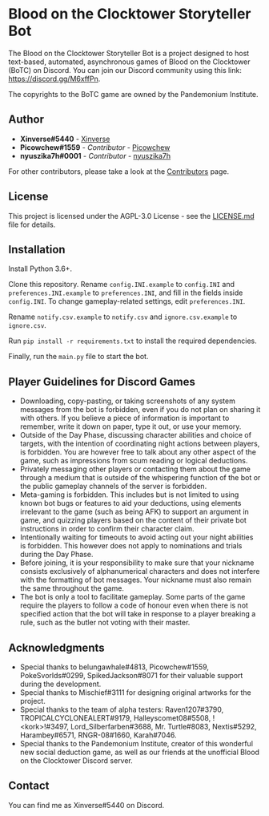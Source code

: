 # Blood on the Clocktower Storyteller Bot

The Blood on the Clocktower Storyteller Bot is a project designed to host text-based, automated, asynchronous games of Blood on the Clocktower (BoTC) on Discord.
You can join our Discord community using this link: https://discord.gg/M6xffPn.

The copyrights to the BoTC game are owned by the Pandemonium Institute.

## Author

* **Xinverse#5440** - [Xinverse](https://github.com/Xinverse)
* **Picowchew#1559** - *Contributor* - [Picowchew](https://github.com/Picowchew)
* **nyuszika7h#0001** - *Contributor* - [nyuszika7h](https://github.com/nyuszika7h)

For other contributors, please take a look at the [Contributors](https://github.com/Xinverse/Blood-on-the-Clocktower-Storyteller-Discord-Bot/graphs/contributors) page.

## License

This project is licensed under the AGPL-3.0 License - see the [LICENSE.md](LICENSE.md) file for details.

## Installation

Install Python 3.6+.

Clone this repository. Rename `config.INI.example` to `config.INI` and `preferences.INI.example` to `preferences.INI`, and fill in the fields inside `config.INI`. To change gameplay-related settings, edit `preferences.INI`.

Rename `notify.csv.example` to `notify.csv` and `ignore.csv.example` to `ignore.csv`.

Run `pip install -r requirements.txt` to install the required dependencies.

Finally, run the `main.py` file to start the bot.

## Player Guidelines for Discord Games

* Downloading, copy-pasting, or taking screenshots of any system messages from the bot is forbidden, even if you do not plan on sharing it with others. If you believe a piece of information is important to remember, write it down on paper, type it out, or use your memory.
* Outside of the Day Phase, discussing character abilities and choice of targets, with the intention of coordinating night actions between players, is forbidden. You are however free to talk about any other aspect of the game, such as impressions from scum reading or logical deductions.
* Privately messaging other players or contacting them about the game through a medium that is outside of the whispering function of the bot or the public gameplay channels of the server is forbidden.
* Meta-gaming is forbidden. This includes but is not limited to using known bot bugs or features to aid your deductions, using elements irrelevant to the game (such as being AFK) to support an argument in game, and quizzing players based on the content of their private bot instructions in order to confirm their character claim.
* Intentionally waiting for timeouts to avoid acting out your night abilities is forbidden. This however does not apply to nominations and trials during the Day Phase.
* Before joining, it is your responsibility to make sure that your nickname consists exclusively of alphanumerical characters and does not interfere with the formatting of bot messages. Your nickname must also remain the same throughout the game.
* The bot is only a tool to facilitate gameplay. Some parts of the game require the players to follow a code of honour even when there is not specified action that the bot will take in response to a player breaking a rule, such as the butler not voting with their master.

## Acknowledgments

* Special thanks to belungawhale#4813, Picowchew#1559, PokeSvorlds#0299, SpikedJackson#8071 for their valuable support during the development.
* Special thanks to Mischief#3111 for designing original artworks for the project.
* Special thanks to the team of alpha testers: Raven1207#3790, TROPICALCYCLONEALERT#9179, Halleyscomet08#5508, !\<kork\>!#3497, Lord_Silberfarben#3688, Mr. Turtle#8083, Nextis#5292, Harambey#6571, RNGR-08#1660, Karah#7046.
* Special thanks to the Pandemonium Institute, creator of this wonderful new social deduction game, as well as our friends at the unofficial Blood on the Clocktower Discord server.

## Contact

You can find me as Xinverse#5440 on Discord.
